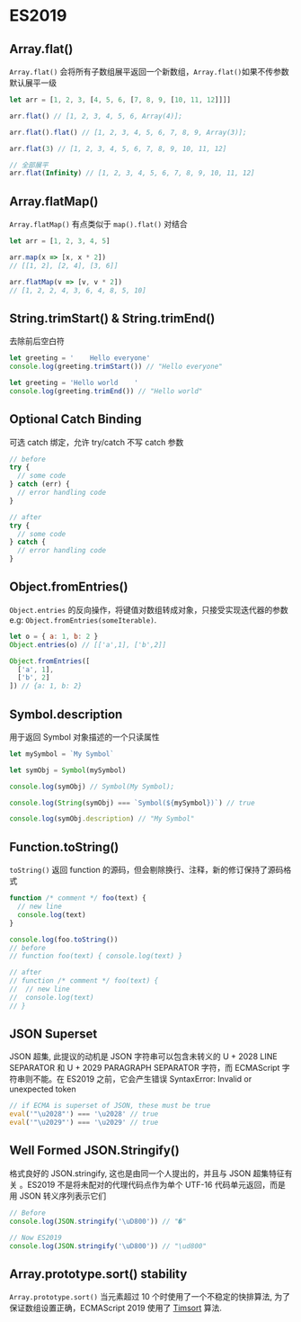 # ES2019

## Array.flat()

`Array.flat()` 会将所有子数组展平返回一个新数组，`Array.flat()`如果不传参数默认展平一级

```js
let arr = [1, 2, 3, [4, 5, 6, [7, 8, 9, [10, 11, 12]]]]

arr.flat() // [1, 2, 3, 4, 5, 6, Array(4)];

arr.flat().flat() // [1, 2, 3, 4, 5, 6, 7, 8, 9, Array(3)];

arr.flat(3) // [1, 2, 3, 4, 5, 6, 7, 8, 9, 10, 11, 12]

// 全部展平
arr.flat(Infinity) // [1, 2, 3, 4, 5, 6, 7, 8, 9, 10, 11, 12]
```

## Array.flatMap()

`Array.flatMap()` 有点类似于 `map().flat()` 对结合

```js
let arr = [1, 2, 3, 4, 5]

arr.map(x => [x, x * 2])
// [[1, 2], [2, 4], [3, 6]]

arr.flatMap(v => [v, v * 2])
// [1, 2, 2, 4, 3, 6, 4, 8, 5, 10]
```

## String.trimStart() & String.trimEnd()

去除前后空白符

```js
let greeting = '    Hello everyone'
console.log(greeting.trimStart()) // "Hello everyone"

let greeting = 'Hello world    '
console.log(greeting.trimEnd()) // "Hello world"
```

## Optional Catch Binding

可选 catch 绑定，允许 try/catch 不写 catch 参数

```js
// before
try {
  // some code
} catch (err) {
  // error handling code
}

// after
try {
  // some code
} catch {
  // error handling code
}
```

## Object.fromEntries()

`Object.entries` 的反向操作，将键值对数组转成对象，只接受实现迭代器的参数 e.g: `Object.fromEntries(someIterable)`.

```js
let o = { a: 1, b: 2 }
Object.entries(o) // [['a',1], ['b',2]]

Object.fromEntries([
  ['a', 1],
  ['b', 2]
]) // {a: 1, b: 2}
```

## Symbol.description

用于返回 Symbol 对象描述的一个只读属性

```js
let mySymbol = `My Symbol`

let symObj = Symbol(mySymbol)

console.log(symObj) // Symbol(My Symbol);

console.log(String(symObj) === `Symbol(${mySymbol})`) // true

console.log(symObj.description) // "My Symbol"
```

## Function.toString()

`toString()` 返回 function 的源码，但会剔除换行、注释，新的修订保持了源码格式

```js
function /* comment */ foo(text) {
  // new line
  console.log(text)
}

console.log(foo.toString())
// before
// function foo(text) { console.log(text) }

// after
// function /* comment */ foo(text) {
// 	// new line
// 	console.log(text)
// }
```

## JSON Superset

JSON 超集, 此提议的动机是 JSON 字符串可以包含未转义的 U + 2028 LINE SEPARATOR 和 U + 2029 PARAGRAPH SEPARATOR 字符，而 ECMAScript 字符串则不能。在 ES2019 之前，它会产生错误 SyntaxError: Invalid or unexpected token

```js
// if ECMA is superset of JSON, these must be true
eval('"\u2028"') === '\u2028' // true
eval('"\u2029"') === '\u2029' // true
```

## Well Formed JSON.Stringify()

格式良好的 JSON.stringify, 这也是由同一个人提出的，并且与 JSON 超集特征有关 。ES2019 不是将未配对的代理代码点作为单个 UTF-16 代码单元返回，而是用 JSON 转义序列表示它们

```js
// Before
console.log(JSON.stringify('\uD800')) // "�"

// Now ES2019
console.log(JSON.stringify('\uD800')) // "\ud800"
```

## Array.prototype.sort() stability

`Array.prototype.sort()` 当元素超过 10 个时使用了一个不稳定的快排算法, 为了保证数组设置正确，ECMAScript 2019 使用了 [Timsort](https://en.wikipedia.org/wiki/Timsort) 算法.
